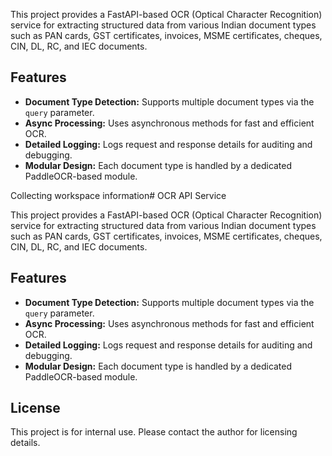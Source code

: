This project provides a FastAPI-based OCR (Optical Character Recognition) service for extracting structured data from various Indian document types such as PAN cards, GST certificates, invoices, MSME certificates, cheques, CIN, DL, RC, and IEC documents.

## Features

- **Document Type Detection:** Supports multiple document types via the `query` parameter.
- **Async Processing:** Uses asynchronous methods for fast and efficient OCR.
- **Detailed Logging:** Logs request and response details for auditing and debugging.
- **Modular Design:** Each document type is handled by a dedicated PaddleOCR-based module.

Collecting workspace information# OCR API Service

This project provides a FastAPI-based OCR (Optical Character Recognition) service for extracting structured data from various Indian document types such as PAN cards, GST certificates, invoices, MSME certificates, cheques, CIN, DL, RC, and IEC documents.

## Features

- **Document Type Detection:** Supports multiple document types via the `query` parameter.
- **Async Processing:** Uses asynchronous methods for fast and efficient OCR.
- **Detailed Logging:** Logs request and response details for auditing and debugging.
- **Modular Design:** Each document type is handled by a dedicated PaddleOCR-based module.

## License

This project is for internal use. Please contact the author for licensing details.
